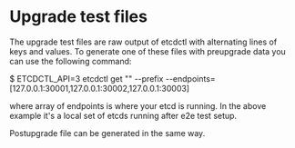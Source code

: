 # Upgrade test files

The upgrade test files are raw output of etcdctl with alternating lines of keys and values. To generate one of these files with preupgrade data you can use the following command:

$ ETCDCTL_API=3 etcdctl get "" --prefix --endpoints=[127.0.0.1:30001,127.0.0.1:30002,127.0.0.1:30003]

where array of endpoints is where your etcd is running. In the above example it's a local set of etcds running after e2e test setup.

Postupgrade file can be generated in the same way.